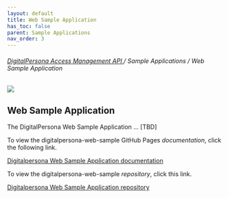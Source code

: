 ```yaml
---
layout: default
title: Web Sample Application
has_toc: false
parent: Sample Applications
nav_order: 3  
---
```


###### [DigitalPersona Access Management API ](https://lenhodgeman.github.io/digitalpersona-access-management-api/)/ Sample Applications / Web Sample Application  

![](assets/HID-logo.png)  

## Web Sample Application

The DigitalPersona Web Sample Application ... [TBD]

To view the digitalpersona-web-sample GitHub Pages *documentation*,  click the following link.

[Digitalpersona Web Sample Application  documentation](https://lenhodgeman.github.io/digitalpersona-web-sample/)

To view the digitalpersona-web-sample *repository*,  click this link.

[Digitalpersona Web Sample Application repository](https://github.com/LenHodgeman/digitalpersona-web-sample/)
